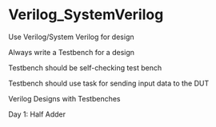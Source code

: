 # Verilog_SystemVerilog
Use Verilog/System Verilog for design

Always write a Testbench for a design

Testbench should be self-checking test bench

Testbench should use task for sending input data to the DUT

Verilog Designs with Testbenches

Day 1: Half Adder

